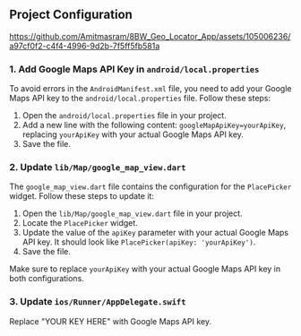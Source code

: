 ## Project Configuration


https://github.com/Amitmasram/8BW_Geo_Locator_App/assets/105006236/a97cf0f2-c4f4-4996-9d2b-7f5ff5fb581a


### 1. Add Google Maps API Key in `android/local.properties`

To avoid errors in the `AndroidManifest.xml` file, you need to add your Google Maps API key to the `android/local.properties` file. Follow these steps:

1. Open the `android/local.properties` file in your project.
2. Add a new line with the following content: `googleMapApiKey=yourApiKey`, replacing `yourApiKey` with your actual Google Maps API key.
3. Save the file.

### 2. Update `lib/Map/google_map_view.dart`

The `google_map_view.dart` file contains the configuration for the `PlacePicker` widget. Follow these steps to update it:

1. Open the `lib/Map/google_map_view.dart` file in your project.
2. Locate the `PlacePicker` widget.
3. Update the value of the `apiKey` parameter with your actual Google Maps API key. It should look like `PlacePicker(apiKey: 'yourApiKey')`.
4. Save the file.

Make sure to replace `yourApiKey` with your actual Google Maps API key in both configurations.

### 3. Update `ios/Runner/AppDelegate.swift`
Replace "YOUR KEY HERE" with Google Maps API key.
